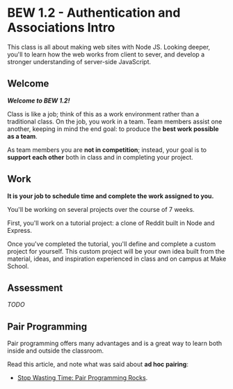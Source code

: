 # BEW 1.2 - Authentication and Associations Intro

This class is all about making web sites with Node JS. Looking deeper,
you'll to learn how the web works from client to sever, and develop a stronger understanding of server-side JavaScript.

## Welcome

**_Welcome to BEW 1.2!_**

Class is like a job; think of this as a work environment rather than a traditional class. On the job, you work in a team. Team members assist one another, keeping in mind the end goal: to produce the **best work possible as a team**.

As team members you are **not in competition**; instead, your goal is to **support each other** both in class and in completing your project.

## Work

**It is your job to schedule time and complete the work assigned to you.**

You'll be working on several projects over the course of 7 weeks.

First, you'll work on a tutorial project: a clone of Reddit built in Node and Express.

Once you've completed the tutorial, you'll define and complete a custom project for yourself. This custom project will be your own idea built from the material, ideas, and inspiration experienced in class and on campus at Make School.

## Assessment

_TODO_

## Pair Programming

Pair programming offers many advantages and is a great way to learn both inside and outside the classroom.

Read this article, and note what was said about **ad hoc pairing**:
- [Stop Wasting Time: Pair Programming Rocks](https://medium.com/javascript-scene/stop-wasting-time-pair-programming-rocks-4a99604cb09d).
